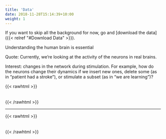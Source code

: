 ```yaml
---
title: 'Data'
date: 2018-11-28T15:14:39+10:00
weight: 1
---
```


If you want to skip all the background for now, go and [download the data]({{< relref "#Download Data" >}}).

Understanding the human brain is essential




Quote:
Currently, we’re looking at the activity of the neurons in real brains.

Interest:
changes in the network during stimulation.
For example, how do the neurons change their dynamics if we insert new ones, delete some (as in “patient had a stroke”), or stimulate a subset (as in “we are learning”)?

{{< rawhtml >}}
<div style="height:  20px"></div>
{{< /rawhtml >}} 

----------   

{{< rawhtml >}}
<div style="height:  20px"></div>
{{< /rawhtml >}}